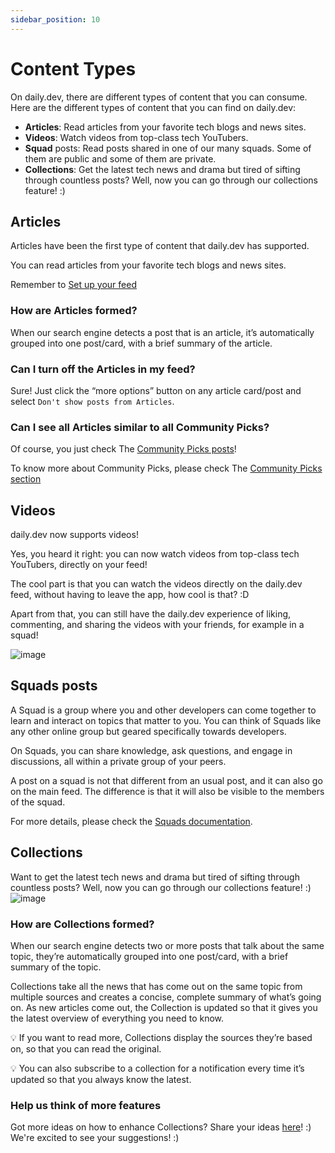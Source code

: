 ```yaml
---
sidebar_position: 10
---
```


# Content Types

On daily.dev, there are different types of content that you can consume. Here are the different types of content that you can find on daily.dev:
- **Articles**: Read articles from your favorite tech blogs and news sites.
- **Videos**: Watch videos from top-class tech YouTubers.
- **Squad** posts: Read posts shared in one of our many squads. Some of them are public and some of them are private.
- **Collections**: Get the latest tech news and drama but tired of sifting through countless posts? Well, now you can go through our collections feature! :)

## Articles

Articles have been the first type of content that daily.dev has supported. 

You can read articles from your favorite tech blogs and news sites.

Remember to [Set up your feed](https://docs.daily.dev/docs/setting-up-your-feed/filtering-content-feed)

### How are Articles formed?

When our search engine detects a post that is an article, it’s automatically grouped into one post/card, with a brief summary of the article.

### Can I turn off the Articles in my feed?

Sure! Just click the “more options” button on any article card/post and select `Don't show posts from Articles`.

### Can I see all Articles similar to all Community Picks?

Of course, you just check The [Community Picks posts](https://app.daily.dev/sources/community)!

To know more about Community Picks, please check The [Community Picks section](https://docs.daily.dev/docs/key-features/community-picks)

## Videos

daily.dev now supports videos!

Yes, you heard it right: you can now watch videos from top-class tech YouTubers, directly on your feed!

The cool part is that you can watch the videos directly on the daily.dev feed, without having to leave the app, how cool is that? :D

Apart from that, you can still have the daily.dev experience of liking, commenting, and sharing the videos with your friends, for example in a squad!

![image](https://github.com/dailydotdev/docs/assets/18360871/2663d24c-45bb-4bce-b676-6b3bb68efba6)


## Squads posts

A Squad is a group where you and other developers can come together to learn and interact on topics that matter to you. You can think of Squads like any other online group but geared specifically towards developers.

On Squads, you can share knowledge, ask questions, and engage in discussions, all within a private group of your peers.

A post on a squad is not that different from an usual post, and it can also go on the main feed. The difference is that it will also be visible to the members of the squad.

For more details, please check the [Squads documentation](https://docs.daily.dev/docs/squads/creating-your-squad).

## Collections

 Want to get the latest tech news and drama but tired of sifting through countless posts? Well, now you can go through our collections feature! :)
![image](https://github.com/dailydotdev/docs/assets/18360871/71a4b3ea-16f8-427a-804a-7f57589e78bd)

### How are Collections formed?

When our search engine detects two or more posts that talk about the same topic, they’re automatically grouped into one post/card, with a brief summary of the topic.

Collections take all the news that has come out on the same topic from multiple sources and creates a concise, complete summary of what’s going on. As new articles come out, the Collection is updated so that it gives you the latest overview of everything you need to know.

💡 If you want to read more, Collections display the sources they’re based on, so that you can read the original.

💡 You can also subscribe to a collection for a notification every time it’s updated so that you always know the latest.

### Help us think of more features

Got more ideas on how to enhance Collections? Share your ideas [here](https://app.daily.dev/posts/M0nIoAHkd)! :) We're excited to see your suggestions! :)
